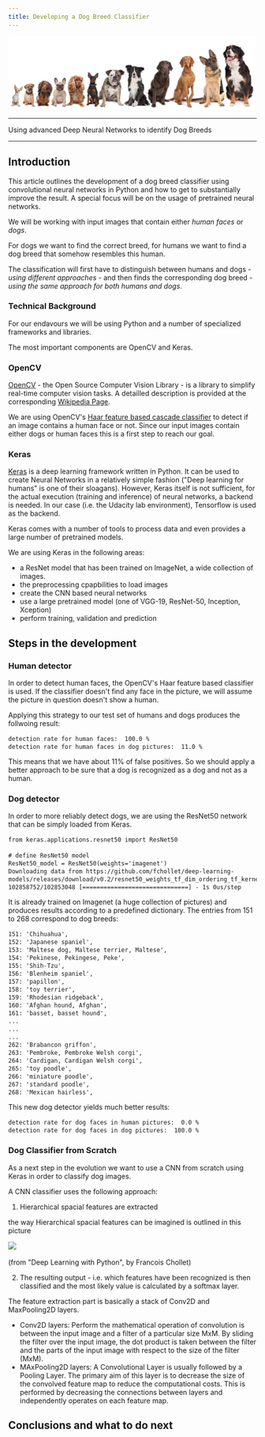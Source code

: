 ```yaml
---
title: Developing a Dog Breed Classifier
---
```


![Beautiful Seattle](../images/dogs.jpg)

---
Using advanced Deep Neural Networks to identify Dog Breeds

---

## Introduction

This article outlines the development of a dog breed classifier using convolutional neural networks in Python and how to get to substantially improve the result. A special focus will be on the usage of pretrained neural networks.

We will be working with input images that contain either _human faces_ or _dogs_. 

For dogs we want to find the correct breed, for humans we want to find a dog breed that somehow resembles this human.

The classification will first have to distinguish between humans and dogs - _using different approaches_ - and then finds the corresponding dog breed - _using the same approach for both humans and dogs_.

### Technical Background

For our endavours we will be using Python and a number of specialized frameworks and libraries.

The most important components are OpenCV and Keras.

### OpenCV

[OpenCV](https://opencv.org/) - the Open Source Computer Vision Library - is a library to simplify real-time computer vision tasks. A detailled description is provided at the corresponding [Wikipedia Page](https://en.wikipedia.org/wiki/OpenCV).

We are using OpenCV's [Haar feature based cascade classifier](https://docs.opencv.org/3.4/db/d28/tutorial_cascade_classifier.html) to detect if an image contains a human face or not. Since our input images contain either dogs or human faces this is a first step to reach our goal.

### Keras 
[Keras](https://keras.io/) is a deep learning framework written in Python. It can be used to create Neural Networks in a relatively simple fashion ("Deep learning for humans" is one of their sloagans). However, Keras itself is not sufficient, for the actual execution (training and inference) of neural networks, a backend is needed. In our case (i.e. the Udacity lab environment), Tensorflow is used as the backend.

Keras comes with a number of tools to process data and even provides a large number of pretrained models.

We are using Keras in the following areas:

- a ResNet model that has been trained on ImageNet, a wide collection of images.
- the preprocessing cpapbilities to load images
- create the CNN based neural networks
- use a large pretrained model (one of VGG-19, ResNet-50, Inception, Xception)
- perform training, validation and prediction


## Steps in the development

### Human detector

In order to detect human faces, the OpenCV's Haar feature based classifier is used. If the classifier doesn't find any face in the picture, we will assume the picture in question doesn't show a human.

Applying this strategy to our test set of humans and dogs produces the follwoing result:

```
detection rate for human faces:  100.0 %
detection rate for human faces in dog pictures:  11.0 %
```

This means that we have about 11% of false positives. So we should apply a better approach to be sure that a dog is recognized as a dog and not as a human.

### Dog detector

In order to more reliably detect dogs, we are using the ResNet50 network that can be simply loaded from Keras. 

```
from keras.applications.resnet50 import ResNet50

# define ResNet50 model
ResNet50_model = ResNet50(weights='imagenet')
Downloading data from https://github.com/fchollet/deep-learning-models/releases/download/v0.2/resnet50_weights_tf_dim_ordering_tf_kernels.h5
102858752/102853048 [==============================] - 1s 0us/step
```

It is already trained on Imagenet (a huge collection of pictures) and produces results according to a predefined dictionary. The entries from 151 to 268 correspond to dog breeds:



```
151: 'Chihuahua',
152: 'Japanese spaniel',
153: 'Maltese dog, Maltese terrier, Maltese',
154: 'Pekinese, Pekingese, Peke',
155: 'Shih-Tzu',
156: 'Blenheim spaniel',
157: 'papillon',
158: 'toy terrier',
159: 'Rhodesian ridgeback',
160: 'Afghan hound, Afghan',
161: 'basset, basset hound',
...
...
...
262: 'Brabancon griffon',
263: 'Pembroke, Pembroke Welsh corgi',
264: 'Cardigan, Cardigan Welsh corgi',
265: 'toy poodle',
266: 'miniature poodle',
267: 'standard poodle',
268: 'Mexican hairless',
```

This new dog detector yields much better results:

```
detection rate for dog faces in human pictures:  0.0 %
detection rate for dog faces in dog pictures:  100.0 %
```

### Dog Classifier from Scratch

As a next step in the evolution we want to use a CNN from scratch using Keras in order to classify dog images.

A CNN classifier uses the following approach:

1. Hierarchical spacial features are extracted 

the way Hierarchical spacial features can be imagined is outlined in this picture

![](cat-features.png)

(from "Deep Learning with Python", by Francois Chollet)

2. The resulting output - i.e. which features have been recognized is then classified and the most likely value is calculated by a softmax layer.

The feature extraction part is basically a stack of Conv2D and MaxPooling2D layers. 

- Conv2D layers: Perform the mathematical operation of convolution is between the input image and a filter of a particular size MxM. By sliding the filter over the input image, the dot product is taken between the filter and the parts of the input image with respect to the size of the filter (MxM).
- MAxPooling2D layers: A Convolutional Layer is usually followed by a Pooling Layer. The primary aim of this layer is to decrease the size of the convolved feature map to reduce the computational costs. This is performed by decreasing the connections between layers and independently operates on each feature map.

## Conclusions and what to do next